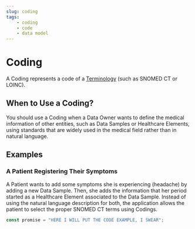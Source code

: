 ```yaml
---
slug: coding
tags:
    - coding
    - code
    - data model
---
```


# Coding

A Coding represents a code of a [Terminology](http://localhost:3000/sdks/glossary#terminologies) (such as SNOMED CT or LOINC).

## When to Use a Coding?

You should use a Coding when a Data Owner wants to define the medical information of other entities, such as Data 
Samples or Healthcare Elements, using standards that are widely used in the medical field rather than in natural language.

## Examples

### A Patient Registering Their Symptoms

A Patient wants to add some symptoms she is experiencing (headache) by adding a new Data Sample.
Then, she adds the information that her period started as a Healthcare Element associated to the Data Sample. 
Instead of using the natural language description for both, the application allows the patient to select the proper 
SNOMED CT terms using Codings.

```typescript
const promise = "HERE I WILL PUT THE CODE EXAMPLE, I SWEAR";
```

